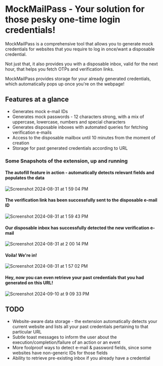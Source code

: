 # MockMailPass - Your solution for those pesky one-time login credentials!

MockMailPass is a comprehensive tool that allows you to generate mock credentials for websites that you require to log in once/want a disposable credential.

Not just that, it also provides you with a disposable inbox, valid for the next hour, that helps you fetch OTPs and verification links. 

MockMailPass provides storage for your already generated credentials, which automatically pops up once you're on the webpage!

## Features at a glance

* Generates mock e-mail IDs
* Generates mock passwords - 12 characters strong, with a mix of uppercase, lowercase, numbers and special characters
* Generates disposable inboxes with automated queries for fetching verification e-mails
* Access to the disposable mailbox until 10 minutes from the moment of creation
* Storage for past generated credentials according to URL

### Some Snapshots of the extension, up and running


#### The autofill feature in action - automatically detects relevant fields and populates the data
![Screenshot 2024-08-31 at 1 59 04 PM](https://github.com/user-attachments/assets/574ffe47-c5cf-47b9-9836-82dcf26d5bb6)




#### The verification link has been successfully sent to the disposable e-mail ID
![Screenshot 2024-08-31 at 1 59 43 PM](https://github.com/user-attachments/assets/ea3645df-e5c8-46b2-a809-66856b96fac0)



#### Our disposable inbox has successfully detected the new verification e-mail
![Screenshot 2024-08-31 at 2 00 14 PM](https://github.com/user-attachments/assets/114e4f32-527f-4b58-8734-0ff331067ee7)



#### Voila! We're in!
![Screenshot 2024-08-31 at 1 57 02 PM](https://github.com/user-attachments/assets/0791e8a4-e0db-4897-955f-1ebcdcc660c4)


#### Hey, now you can even retrieve your past credentials that you had generated on this URL!
![Screenshot 2024-09-10 at 9 09 33 PM](https://github.com/user-attachments/assets/5362f271-0160-42ee-b42c-8662191ce6b8)



## TODO

* Website-aware data storage - the extension automatically detects your current website and lists all your past credentials pertaining to that particular URL
* Subtle toast messages to inform the user about the execution/completion/failure of an action or an event
* More foolproof ways to detect e-mail & password fields, since some websites have non-generic IDs for those fields   
* Ability to retrieve pre-existing inbox if you already have a credential

